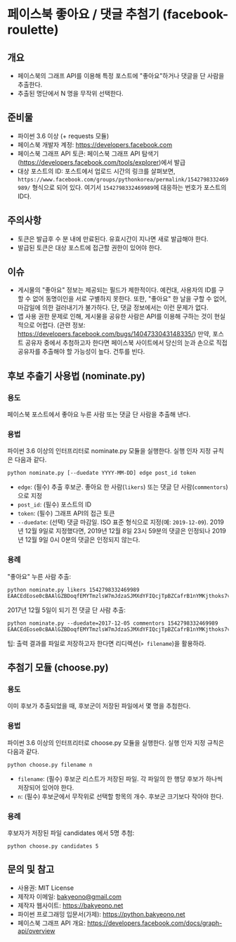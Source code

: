 페이스북 좋아요 / 댓글 추첨기 (facebook-roulette)
========

## 개요

* 페이스북의 그래프 API를 이용해 특정 포스트에 "좋아요"하거나 댓글을 단 사람을 추출한다.
* 추출된 명단에서 N 명을 무작위 선택한다.


## 준비물

* 파이썬 3.6 이상 (+ requests 모듈)
* 페이스북 개발자 계정: <https://developers.facebook.com>
* 페이스북 그래프 API 토큰: 페이스북 그래프 API 탐색기(<https://developers.facebook.com/tools/explorer>)에서 발급
* 대상 포스트의 ID: 포스트에서 업로드 시간의 링크를 살펴보면, ``https://www.facebook.com/groups/pythonkorea/permalink/1542798332469989/`` 형식으로 되어 있다. 여기서 ``1542798332469989``에 대응하는 번호가 포스트의 ID다.


## 주의사항

* 토큰은 발급후 수 분 내에 만료된다. 유효시간이 지나면 새로 발급해야 한다.
* 발급된 토큰은 대상 포스트에 접근할 권한이 있어야 한다.


## 이슈

* 게시물의 "좋아요" 정보는 제공되는 필드가 제한적이다. 예컨대, 사용자의 ID를 구할 수 없어 동명이인을 서로 구별하지 못한다. 또한, "좋아요" 한 날을 구할 수 없어, 마감일에 의한 걸러내기가 불가하다. 단, 댓글 정보에서는 이런 문제가 없다.
* 앱 사용 권한 문제로 인해, 게시물을 공유한 사람은 API를 이용해 구하는 것이 현실적으로 어렵다. (관련 정보: <https://developers.facebook.com/bugs/1404733043148335/>) 만약, 포스트 공유자 중에서 추첨하고자 한다면 페이스북 사이트에서 당신의 눈과 손으로 직접 공유자를 추출해야 할 가능성이 높다. 건투를 빈다.


## 후보 추출기 사용법 (nominate.py)

### 용도

페이스북 포스트에서 좋아요 누른 사람 또는 댓글 단 사람을 추출해 낸다.


### 용법

파이썬 3.6 이상의 인터프리터로 nominate.py 모듈을 실행한다. 실행 인자 지정 규칙은 다음과 같다.

    python nominate.py [--duedate YYYY-MM-DD] edge post_id token

* ``edge``: (필수) 추출 후보군. 좋아요 한 사람(``likers``) 또는 댓글 단 사람(``commentors``)으로 지정
* ``post_id``: (필수) 포스트의 ID
* ``token``: (필수) 그래프 API의 접근 토큰
* ``--duedate``: (선택) 댓글 마감일. ISO 표준 형식으로 지정(예: ``2019-12-09``). 2019년 12월 9일로 지정했다면, 2019년 12월 8일 23시 59분의 댓글은 인정되나 2019년 12월 9일 0시 0분의 댓글은 인정되지 않는다.


### 용례

"좋아요" 누른 사람 추출:

    python nominate.py likers 1542798332469989 EAACEdEose0cBAAlGZBDoqfEMYTmzlsW7mJdzaSJMXdYFIQcjTpBZCafrB1nYMKjthoks7vNjj7K9mVk6BOrDfr2ObcZCfROzZC8k4DHipJG0WSdKTL403Bo1CAZBmxUI7465haf4VXdy3K2LPccniFLQtwVtvQbg8ScdhshqvyfA0Sy1WkHK9MZBcUl6DlNumoEhZBhkSZCQEAZDZD

2017년 12월 5일이 되기 전 댓글 단 사람 추출:

    python nominate.py --duedate=2017-12-05 commentors 1542798332469989 EAACEdEose0cBAAlGZBDoqfEMYTmzlsW7mJdzaSJMXdYFIQcjTpBZCafrB1nYMKjthoks7vNjj7K9mVk6BOrDfr2ObcZCfROzZC8k4DHipJG0WSdKTL403Bo1CAZBmxUI7465haf4VXdy3K2LPccniFLQtwVtvQbg8ScdhshqvyfA0Sy1WkHK9MZBcUl6DlNumoEhZBhkSZCQEAZDZD

팁: 출력 결과를 파일로 저장하고자 한다면 리디렉션(``> filename``)을 활용하라.


## 추첨기 모듈 (choose.py)

### 용도

이미 후보가 추출되었을 때, 후보군이 저장된 파일에서 몇 명을 추첨한다.


### 용법

파이썬 3.6 이상의 인터프리터로 choose.py 모듈을 실행한다. 실행 인자 지정 규칙은 다음과 같다.

    python choose.py filename n

* ``filename``: (필수) 후보군 리스트가 저장된 파일. 각 파일의 한 행당 후보가 하나씩 저장되어 있어야 한다.
* ``n``: (필수) 후보군에서 무작위로 선택할 항목의 개수. 후보군 크기보다 작아야 한다.


### 용례

후보자가 저장된 파일 candidates 에서 5명 추첨:

    python choose.py candidates 5


## 문의 및 참고

* 사용권: MIT License
* 제작자 이메일: [bakyeono@gmail.com](mailto:bakyeono@gmail.com)
* 제작자 웹사이트: <https://bakyeono.net>
* 파이썬 프로그래밍 입문서(가제): <https://python.bakyeono.net>
* 페이스북 그래프 API 개요: <https://developers.facebook.com/docs/graph-api/overview>


